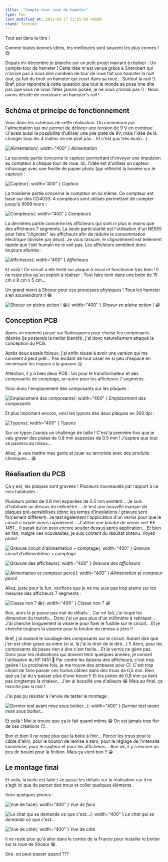 ```yaml
---
title:  "Compte tour roue de hamster"
type: Fun
last_modified_at: 2012-03-17 21:55:00 +0100
state: Terminé
---
```


Tout est dans le titre !

<!--more-->

Comme toutes bonnes idées, les meilleures sont souvent les plus connes ! :yum:

Depuis mi-décembre je planche sur un petit projet marrant à réaliser : Un compte-tour
de hamster ! Cette idée m'est venue grâce à Sirerobert qui n'arrive pas à nous dire
combien de tour de roue fait son hamster la nuit (oui, ça fait du bruit un hamster
qui court dans sa roue… Surtout la nuit !). Bref, pour répondre à cette question que
tout le monde se pose (me dite pas que vous ne vous l'êtes jamais posée, je ne vous
croirais pas !) : Nous avons décidé de construire un hamster's roll !

## Schéma et principe de fonctionnement

Voici donc les schémas de cette réalisation. On commence par l'alimentation qui me
permet de délivrer une tension de 9 V en continue (J'avais aussi la possibilité
d'utiliser une pile plate de 9V, mais l'idée de la changer tous les 4 matins ne me
plait pas... Et c'est pas très écolo...) :

![Alimentation](/assets/projects/HamsterRoll/Hamster-roll-Alimentation.jpg){: width="400" }
_Alimentation_

La seconde partie concerne le capteur permettant d'envoyer une impulsion au compteur
à chaque tour de roue. Ici, l'idée est d'utiliser un capteur infrarouge avec une
feuille de papier photo (qui réfléchit la lumière sur le capteur) :

![Capteur](/assets/projects/HamsterRoll/Hamster-roll-Trigger.jpg){: width="400" }
_Capteur_

La troisième partie concerne le compteur en lui même. Ce compteur est basé sur des
CD4033. 4 compteurs sont utilisés permettant de compter jusqu'à 9999 tours :

![Compteurs](/assets/projects/HamsterRoll/Hamster-roll-Counters.jpg){: width="400" }
_Compteurs_

La dernières partie concerne les afficheurs qui sont ni plus ni moins que des
afficheurs 7 segments. La seule particularité est l'utilisation d'un NE555 pour faire
"clignoter" les afficheurs afin de réduire la consommation électrique (divisée par
deux). Je vous rassure, le clignotement est tellement rapide que l'œil humain ne le
voit pas. Les afficheurs semblent donc toujours allumés :

![Afficheurs](/assets/projects/HamsterRoll/Hamster-roll-Display.jpg){: width="400" }
_Afficheurs_

Et voilà ! Ce circuit a été testé sur plaque à essai et fonctionne très bien ! Il ne
reste plus qu'un exploit à réaliser : Tout faire tenir dans une boite de 15 cm x 8 cm
x 5 cm...

Un grand merci à Shoeur pour ces prouesses physiques ! Tous les hamster s'en
souviendront !! :grin:

![Shoeur en pleine action ! :grin:](/assets/projects/HamsterRoll/IMG_0434.jpg){: width="400" }
_Shoeur en pleine action ! :grin:_


## Conception PCB

Après un moment passé sur Radiospares pour choisir les composants désirés (je
posterais la netlist bientôt), j'ai donc naturellement attaqué la conception du PCB.

Après deux essais foireux, j'ai enfin réussi à avoir une version qui me convient à
peut prêt... Pas évidant de tout caser en si peu d'espace en minimisant les risques à
la gravure :neutral_face:

Attention, il y a bien deux PCB : Un pour le transformateur et des composants de
comptage, un autre pour les afficheurs 7 segments.

Voici donc l'emplacement des composants sur les plaques :

![Emplacement des composants](/assets/projects/HamsterRoll/Hamsters-roll-Position-composants.jpg){: width="400" }
_Emplacement des composants_

Et plus important encore, voici les typons des deux plaques en 300 dpi :

![Typons](/assets/projects/HamsterRoll/Hamsters-roll-Typon.bmp){: width="400" }
_Typons_

Sur ce typon j'aurais un challenge de taille ! C'est la première fois que je vais
graver des pistes de 0.8 mm espacées de 0.5 mm ! J'espère que tout se passera au
mieux...

Allez, je vais mettre mes gants et jouer au terroriste avec des produits
chimiques... :grin:


## Réalisation du PCB

Ça y est, les plaques sont gravées ! Plusieurs nouveautés par rapport à ce mes
habitudes :

Plusieurs pistes de 0.8 mm espacées de 0.5 mm existent… Je suis d'habitude au dessus
du millimètre...
Je test une nouvelle marque de plaques pré-sensibilisés (donc les temps
d'insolations / gravure sont forcément différent).
Je test également l'application d'un vernis pour que le circuit s'oxyde moins
rapidement... J'utilise une bombe de vernis vert KF 1451... Il parait qu'on peut
encore souder dessus après application...
Et bien en fait, malgré ces nouveautés, je suis content du résultat obtenu. Voyez
plutôt :

![Gravure circuit d'allimentation + comptage](/assets/projects/HamsterRoll/IMG_0435.jpg){: width="400" }
_Gravure circuit d'allimentation + comptage_

![Gravure des afficheurs](/assets/projects/HamsterRoll/IMG_0436.jpg){: width="400" }
_Gravure des afficheurs_

![Alimentation et compteur percé](/assets/projects/HamsterRoll/IMG_0437.jpg){: width="400" }
_Alimentation et compteur percé_

Allez, juste pour le fun, vérifions que je ne me suis pas trop planté sur les mesures
des afficheurs 7 segments :

![Classe non ? :grin:](/assets/projects/HamsterRoll/IMG_0438.jpg){: width="400" }
_Classe non ? :grin:_

Bon, alors là je passe pas mal de détails... Car en fait, j'ai loupé les dimension du
transfo... Donc j'ai un peu plus d'un millimètre à rattraper... J'ai cherché
longuement la visserie pour fixer le fusible sur le circuit... Et je cherche toujours
la visserie pour le bouton de remise à zéro !!

Bref, j'ai avancé le soudage des composants sur le circuit. Autant dire que j'en est
chier grave sa mère (si si, là j'ai le droit de le dire...) !! Alors, pour les
composants de bases rien à dire c'est facile... Et le vernis ne gène pas. Donc pour
les réalisations qui doivent tenir quelques années, je conseil l'utilisation du KF
1451 :slightly_smiling_face: Par contre les liaisons des afficheurs, c'est trop
galère ! La prochaine fois, je me trouve des embases pour CI. C'est trop chiant de
faire passer ces foutus câbles dans des trous de 0,5 mm. Rien que ça j'ai du y passer
plus d'une heure !! Et les pistes de 0,8 mm ça tient pas longtemps la chaleur... J'en
ai bousillé une d'ailleurs :sob: Mais au final, ça marche pas si mal !

J'ai pas pu résister à l'envie de tester le montage :

![Dernier test avant mise sous boitier...](/assets/projects/HamsterRoll/IMG_0441.jpg){: width="400" }
_Dernier test avant mise sous boitier..._

Et voilà ! Moi je trouve que ça le fait quand même :grin: On est jamais trop fier de
ces créations :smirk:.

Bon et bien il ne reste plus que la boite à finir... Percer les trous pour le câble
d'alim, pour le bouton de remise à zéro, pour le réglage de l'intensité lumineuse,
pour le capteur et pour les afficheurs... Bon ok, il y a encore un peu de boulot pour
la finition. Mais ça vient bon !! :grin:


## Le montage final

Et voilà, la boite est faite ! Je passe les détails sur la réalisation car il ne
s'agit ici que de percer des trous et coller quelques éléments.

Voici quelques photos :

![Vue de face](/assets/projects/HamsterRoll/IMG_0443.jpg){: width="400" }
_Vue de face_

![Le chat qui se demande ce que c'est...](/assets/projects/HamsterRoll/IMG_0444.jpg){: width="400" }
_Le chat qui se demande ce que c'est..._

![Vue de côté](/assets/projects/HamsterRoll/IMG_0447.jpg){: width="400" }
_Vue de côté_

Il ne reste plus qu'à aller dans le centre de la France pour installer le boitier sur
la roue de Shoeur :grin:.

Sire, on peut passer quand ???

